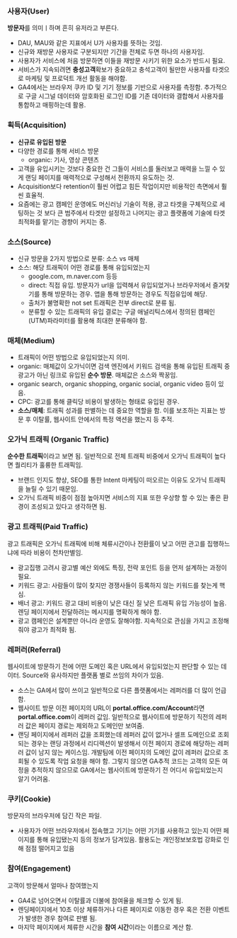 ### 사용자(User)
**방문자**를 의미ㅣ하며 흔히 유저라고 부른다.
- DAU, MAU와 같은 지표에서 U가 사용자를 뜻하는 것임.
- 신규와 재방문 사용자로 구분되지만 기간을 전체로 두면 하나의 사용자임.
- 사용자가 서비스에 처음 방문하면 이들을 재방문 시키기 위한 요소가 반드시 필요.
- 서비스가 지속되려면 **충성고객**확보가 중요하고 충석고객이 될만한 사용자를 타겟으로 마케팅 및 프로덕트 개선 활동을 해야함.
- GA4에서는 브라우저 쿠카 ID 및 기기 정보를 기반으로 사용자를 측정함. 추가적으로 구글 시그널 데이터와 암호화된 로그인 ID를 기존 데이터와 결합해서 사용자를 통합하고 매핑하는데 활용.


### 획득(Acquisition)
- **신규로 유입된 방문**
- 다양한 경로를 통해 서비스 방문
  - organic: 기사, 영상 콘텐츠
- 고객을 유입시키는 것보다 중요한 건 그들이 서비스를 둘러보고 매력을 느낄 수 있게 랜딩 페이지를 매력적으로 구성해서 전환까지 유도하는 것.
- Acquisition보다 retention이 훨씬 어렵고 힘든 작업이지만 비용적인 측면에서 훨씬 효율적.
- 요즘에는 광고 캠페인 운영에도 머신러닝 기술이 적용, 광고 타겟을 구체적으로 세팅하는 것 보다 큰 범주에서 타겟만 설정하고 나머지는 광고 플랫폼에 기술에 타겟 최적화를 맡기는 경향이 커지는 중.


### 소스(Source)
- 신규 방문을 2가지 방법으로 분류: 소스 vs 매체
- 소스: 해당 트래픽이 어떤 경로를 통해 유입되었는지
  - google.com, m.naver.com 등등
  - direct: 직접 유입. 방문자가 url을 입력해서 유입되었거나 브라우저에서 즐겨찾기를 통해 방문하는 경우. 앱을 통해 방문하는 경우도 직접유입에 해당.
  - 출처가 불명확한 not set 트래픽은 전부 direct로 분류 됨.
  - 분류할 수 있는 트래픽의 유입 결로는 구글 애널리틱스에서 정의된 캠페인(UTM)파라미터를 활용해 최대한 분류해야 함.


### 매체(Medium)
- 트래픽이 어떤 방법으로 유입되었는지 의미.
- organic: 매체값이 오가닉이면 검색 엔진에서 키워드 검색을 통해 유입된 트래픽 중 광고가 아닌 링크로 유입된 **순수 방문**. 매체값은 소스와 짝꿍임.
- organic search, organic shopping, organic social, organic video 등이 있음.
- CPC: 광고를 통해 클릭당 비용이 발생하는 형태로 유입된 경우.
- **소스/매체**: 트래픽 성과를 판별하는 데 중요한 역할을 함. 이를 보조하는 지표는 방문 후 이탈률, 웹사이트 안에서의 특정 액션을 했는지 등 추적.


### 오가닉 트래픽 (Organic Traffic)
**순수한 트래픽**이라고 보면 됨. 일반적으로 전체 트래픽 비중에서 오가닉 트래픽이 높다면 퀄리티가 훌륭한 트래픽임.
- 브랜드 인지도 향상, SEO를 통한 Intent 마케팅이 떠오르는 이유도 오가닉 트래픽을 늘릴 수 있기 때문임.
- 오가닉 트래픽 비중이 점점 높아지면 서비스의 지표 또한 우상향 할 수 있는 좋은 환경이 조성되고 있다고 생각하면 됨.


### 광고 트래픽(Paid Traffic)
광고 트래픽은 오가닉 트래픽에 비해 체류시간이나 전환률이 낮고 어떤 관고를 집행하느냐에 따라 비용이 천차만별임.
- 광고집행 고려시 광고별 예산 외에도 특징, 전략 포인트 등을 먼저 설계하는 과정이 필요.
- 키워드 광고: 사람들이 많이 찾지만 경쟁사들이 등록하지 않는 키워드를 찾는게 핵심.
- 배너 광고: 키워드 광고 대비 비용이 낮은 대신 질 낮은 트래픽 유입 가능성이 높음. 렌딩 페이지에서 전달하려는 메시지를 명확하게 해야 함.
- 광고 캠페인은 설계뿐만 아니라 운영도 잘해야함. 지속적으로 관심을 가지고 조정해줘야 광고가 최적화 됨.


 ### 레퍼러(Referral)
웹사이트에 방문하기 전에 어떤 도메인 혹은 URL에서 유입되었는지 판단할 수 있는 데이터. Source와 유사하지만 플랫폼 별로 쓰임의 차이가 있음.
- 소스는 GA에서 많이 쓰이고 일반적으로 다른 플랫폼에서는 레퍼러를 더 많이 언급함.
- 웹사이트 방문 이전 페이지의 URL이 **portal.office.com/Account**라면 **portal.office.com**이 레퍼러 값임. 일반적으로 웹사이트에 방문하기 직전의 레퍼러 값은 페이지 경로는 제외하고 도메인만 보여줌.
- 랜딩 페이지에서 레퍼러 값을 조회했는데 레퍼러 값이 없거나 셀프 도메인으로 조회되는 경우는 랜딩 과정에서 리디렉션이 발생해서 이전 페이지 경로에 해당하는 레퍼러 값이 남지 않는 케이스임. 개발팀에 이전 페이지의 도메인 값이 레퍼러 값으로 조회될 수 있도록 작업 요청을 해야 함. 그렇지 않으면 GA추적 코드는 고객의 모든 여정을 추적하지 않으므로 GA에서는 웹사이트에 방문하기 전 어디서 유입되었는지 알기 어려움.


### 쿠키(Cookie)
방문자의 브라우저에 담긴 작은 파일.
- 사용자가 어떤 브라우저에서 접속했고 기기는 어떤 기기를 사용하고 있는지 어떤 페이지를 통해 유입됐는지 등의 정보가 담겨있음. 활용도는 개인정보보호법 강화로 인해 점점 떨어지고 있음


### 참여(Engagement)
고객이 방문해서 얼마나 참여했는지
- GA4로 넘어오면서 이탈률과 더불에 참여율을 체크할 수 있게 됨.
- 렌딩페이지에서 10초 이상 체류하거나 다른 페이지로 이동한 경우 혹은 전환 이벤트가 발생한 경우 참여로 판별 됨.
- 마지막 페이지에서 체류한 시간을 **참여 시간**이라는 이름으로 계산 함.









